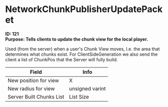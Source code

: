 # NetworkChunkPublisherUpdatePacket

**ID: 121**  
**Purpose: Tells clients to update the chunk view for the local player.**  

Used (from the server) when a user's Chunk View moves, I.e. the area that determines what chunks exist. For ClientSideGeneration we also send the client a list of ChunkPos that the Server will fully build.

<table><thead><tr><th>Field</th><th>Info</th></tr></thead><tbody>
<tr><td>New position for view</td><td>X</td></tr>
<tr><td>New radius for view</td><td>unsigned varint</td></tr>
<tr><td>Server Built Chunks List</td><td>List Size</td></tr>
</tbody></table>